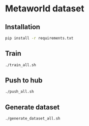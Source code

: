 # Metaworld dataset

## Installation

```sh
pip install -r requirements.txt
```

## Train

```sh
./train_all.sh
```

## Push to hub

```sh
./push_all.sh
```

## Generate dataset

```sh
./generate_dataset_all.sh
```

